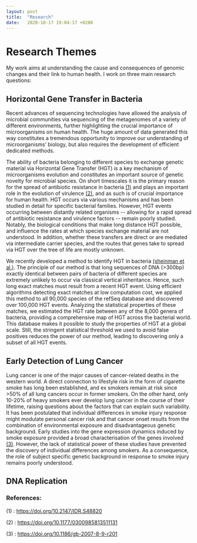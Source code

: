 ```yaml
---
layout: post
title:  "Research"
date:   2020-10-17 19:04:17 +0200
---
```


# Research Themes

My work aims at understanding the cause and consequences of genomic changes and their link to human health.
I work on three main research questions:

## Horizontal Gene Transfer in Bacteria

Recent advances of sequencing technologies have allowed the analysis of microbial
communities via sequencing of the metagenomes of a variety of different environments, further
highlighting the crucial importance of microorganisms on human health. The huge amount of data
generated this way constitutes a tremendous opportunity to improve our understanding of
microorganisms’ biology, but also requires the development of efficient dedicated methods.

The ability of bacteria belonging to different species to exchange genetic material via
Horizontal Gene Transfer (HGT) is a key mechanism of microorganisms evolution and constitutes an
important source of genetic novelty for microbial species. On short timescales it is the primary
reason for the spread of antibiotic resistance in bacteria [(1)][Ref1] and plays an important role in the
evolution of virulence [(2)][Ref2], and as such is of crucial importance for human health. HGT occurs via
various mechanisms and has been studied in detail for specific bacterial families. However, HGT
events occurring between distantly related organisms -- allowing for a rapid spread of antibiotic
resistance and virulence factors -- remain poorly studied. Notably, the biological conditions that
make long distance HGT possible, and influence the rates at which species exchange material are not
understood. In addition, whether these transfers are direct or are mediated via intermediate carrier
species, and the routes that genes take to spread via HGT over the tree of life are mostly unknown.

We recently developed a method to identify HGT in bacteria [(sheinman et al.)][Misha]. The principle of our method
is that long sequences of DNA (>300bp) exactly identical between pairs of bacteria of different
species are extremely unlikely to occur via classical vertical inheritance. Hence, such long exact
matches must result from a recent HGT event. Using efficient algorithms detecting exact matches at
low computation cost, we applied this method to all 90,000 species of the refSeq database and
discovered over 100,000 HGT events. Analyzing the statistical properties of these matches, we
estimated the HGT rate between any of the 8,000 genera of bacteria, providing a
comprehensive map of HGT across the bacterial world. This database makes it possible to study the
properties of HGT at a global scale. Still, the stringent statistical threshold we used to avoid false
positives reduces the power of our method, leading to discovering only a subset of all HGT events.


## Early Detection of  Lung Cancer

Lung cancer is one of the major causes of cancer-related deaths in the western world. A
direct connection to lifestyle risk in the form of cigarette smoke has long been established, and ex
smokers remain at risk since >50% of all lung cancers occur in former smokers. On the other hand,
only 10-20% of heavy smokers ever develop lung cancer in the course of their lifetime, raising
questions about the factors that can explain such variability. It has been postulated that individual
differences in smoke injury response might modulate personal cancer risk and that cancer onset
results from the combination of environmental exposure and disadvantageous genetic background.
Early studies into the gene expression dynamics induced by smoke exposure provided a broad
characterisation of the genes involved [(3)][Ref3]. However, the lack of statistical power of these studies
have prevented the discovery of individual differences among smokers. As a consequence, the role
of subject specific genetic background in response to smoke injury remains poorly understood.

## DNA Replication 



[Ref1]: https://doi.org/10.2147/IDR.S48820
[Ref2]: https://doi.org/10.1177/0300985813511131
[Misha]: https://doi.org/10.1101/2020.06.09.139501
[Ref3]: https://doi.org/10.1186/gb-2007-8-9-r201

### References:

(1) :  https://doi.org/10.2147/IDR.S48820

(2) :  https://doi.org/10.1177/0300985813511131

(3) :  https://doi.org/10.1186/gb-2007-8-9-r201

